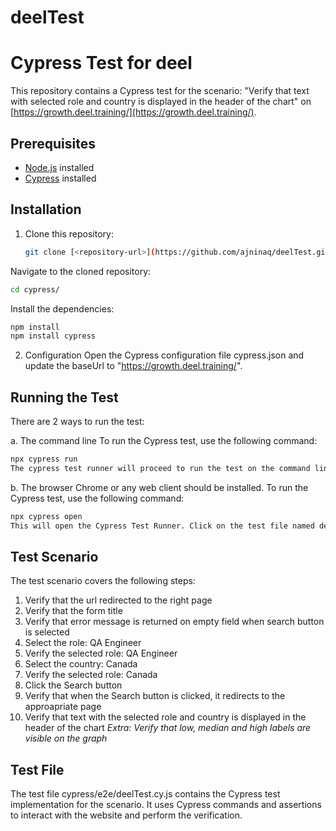 # deelTest

# Cypress Test for deel

This repository contains a Cypress test for the scenario: "Verify that text with selected role and country is displayed in the header of the chart" on [https://growth.deel.training/](https://growth.deel.training/).

## Prerequisites

- [Node.js](https://nodejs.org) installed
- [Cypress](https://www.cypress.io/) installed

## Installation

1. Clone this repository:
   ```bash
   git clone [<repository-url>](https://github.com/ajninaq/deelTest.git)
Navigate to the cloned repository:
   ```bash
   cd cypress/
   ```
 Install the dependencies:
   ```bash
   npm install
   npm install cypress
   ```

2. Configuration
Open the Cypress configuration file cypress.json and update the baseUrl to "https://growth.deel.training/".

## Running the Test
There are 2 ways to run the test:

a. The command line
To run the Cypress test, use the following command:

   ```bash
   npx cypress run
   The cypress test runner will proceed to run the test on the command line
   ```

b. The browser
Chrome or any web client should be installed.
To run the Cypress test, use the following command:
   ```bash
   npx cypress open
   This will open the Cypress Test Runner. Click on the test file named deelTest.cy.js to run the test.
   ```

## Test Scenario
The test scenario covers the following steps:

1. Verify that the url redirected to the right page
2. Verify that the form title
3. Verify that error message is returned on empty field when search button is selected
4. Select the role: QA Engineer
5. Verify the selected role: QA Engineer
6. Select the country: Canada
7. Verify the selected role: Canada
8. Click the Search button
9. Verify that when the Search button is clicked, it redirects to the approapriate page 
10. Verify that text with the selected role and country is displayed in the header of the chart
*Extra: Verify that low, median and high labels are visible on the graph*


## Test File
The test file cypress/e2e/deelTest.cy.js contains the Cypress test implementation for the scenario. It uses Cypress commands and assertions to interact with the website and perform the verification.


